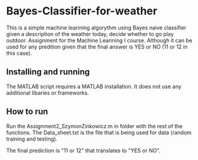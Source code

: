 Bayes-Classifier-for-weather
================================

This is a simple machine learining algorythm using Bayes naive classifier given a description of the weather today, decide whether to go play outdoor. Assignment for the Machine Learining I course. Although it can be used for any predition given that the final answer is YES or NO (11 or 12 in this case).

Installing and running
----------------------

The MATLAB script requires a MATLAB installation. It does not use any additional libaries or frameworks.


**How to run**
---
Run the Assignment2_SzymonZinkowicz.m in folder with the rest of the functions. The Data_sheet.txt is the file that is being used for data (random training and testing).

The final prediction is "11 or 12" that translates to "YES or NO".
